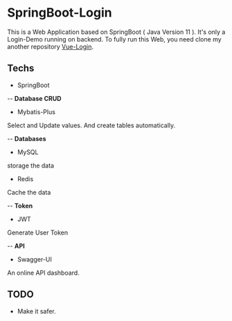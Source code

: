 # SpringBoot-Login

This is a Web Application based on SpringBoot ( Java Version 11 ).
It's only a Login-Demo running on backend.
To fully run this Web, you need clone my another repository
[Vue-Login](https://github.com/xsy420/Vue-Login).

## Techs

* SpringBoot

-- **Database CRUD**

* Mybatis-Plus

Select and Update values.
And create tables automatically.

-- **Databases**

* MySQL

storage the data

* Redis

Cache the data

-- **Token**

* JWT

Generate User Token

-- **API**

* Swagger-UI

An online API dashboard.

## TODO

* Make it safer.

